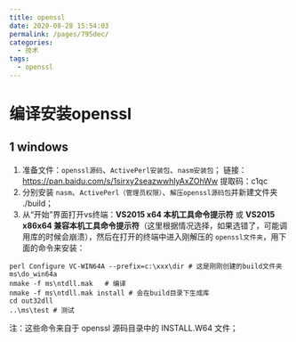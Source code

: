 ```yaml
---
title: openssl
date: 2020-08-28 15:54:03
permalink: /pages/795dec/
categories: 
  - 技术
tags: 
  - openssl
---
```

# 编译安装openssl

## 1 windows

1. 准备文件：`openssl源码`、`ActivePerl安装包`、`nasm安装包`；
链接：https://pan.baidu.com/s/1sirxy2seazwwhlyAxZOhWw 
提取码：c1qc
2. 分别安装 `nasm`、`ActivePerl（管理员权限）`、`解压openssl源码包`并新建文件夹 ./build；
3. 从“开始”界面打开vs终端：**VS2015 x64 本机工具命令提示符** 或 **VS2015 x86x64 兼容本机工具命令提示符**（这里根据情况选择，如果选错了，可能调用库的时候会崩溃），然后在打开的终端中进入刚解压的 `openssl文件夹`，用下面的命令来安装：
```shell
perl Configure VC-WIN64A --prefix=c:\xxx\dir # 这是刚刚创建的build文件夹
ms\do_win64a
nmake -f ms\ntdll.mak   # 编译
nmake -f ms\ntdll.mak install # 会在build目录下生成库
cd out32dll
..\ms\test # 测试
```
注：这些命令来自于 openssl 源码目录中的 INSTALL.W64 文件；